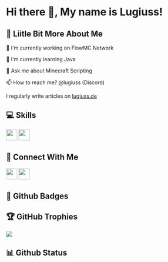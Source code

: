 # Hi there 👋, My name is Lugiuss!

## 💫 Liitle Bit More About Me
<p>🔭 I'm currently working on FlowMC Network</p>
<p>🌱 I'm currently learning Java</p>
<p>💬 Ask me about Minecraft Scripting</p>
<p>📫 How to reach me? @lugiuss (Discord)</p>
<p>I regularly write articles on <a href="">lugiuss.de</a></p>

## 💻 Skills
<p>
<img src="https://img.shields.io/badge/java-%23ED8B00.svg?style=for-the-badge&logo=java&logoColor=white" style="margin-bottom: 4px;" height="30px">
<img src="https://img.shields.io/badge/Linux-FCC624?style=for-the-badge&logo=linux&logoColor=black" style="margin-bottom: 4px;" height="30px">
</p>

## 👥 Connect With Me
<p>
<a href="https://twitter.com/lugiuss"><img src="https://img.shields.io/badge/Discord-%237289DA.svg?style=for-the-badge&logo=discord&logoColor=white" style="margin-bottom: 4px;" height="30px" target="_blank"></a>
<a href="https://www.youtube.com/c/lugiuss"><img src="https://img.shields.io/badge/YouTube-%23FF0000.svg?style=for-the-badge&logo=YouTube&logoColor=white" style="margin-bottom: 4px;" height="30px" target="_blank"></a>
</p>

## 🌟 Github Badges
<p>
</p>

## 🏆 GitHub Trophies

<p><img src="https://github-profile-trophy.vercel.app/?username=Lugiuss">
</p>

## 📊 Github Status
